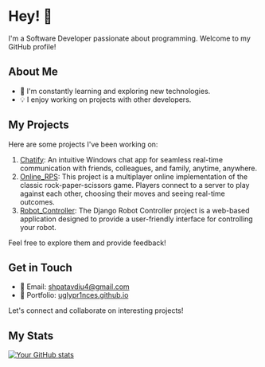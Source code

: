# Hey! 👋

I'm a Software Developer passionate about programming. Welcome to my GitHub profile!

## About Me

- 🌱 I'm constantly learning and exploring new technologies.
- 💡 I enjoy working on projects with other developers.

## My Projects

Here are some projects I've been working on:

1. [Chatify](https://github.com/Uglypr1nces/Chatify): An intuitive Windows chat app for seamless real-time communication with friends, colleagues, and family, anytime, anywhere.
2. [Online_RPS](https://github.com/Uglypr1nces/Online_RPS): This project is a multiplayer online implementation of the classic rock-paper-scissors game. Players connect to a server to play against each other, choosing their moves and seeing real-time outcomes.
3. [Robot_Controller](https://github.com/Uglypr1nces/Online_RPS): The Django Robot Controller project is a web-based application designed to provide a user-friendly interface for controlling your robot.

Feel free to explore them and provide feedback!

## Get in Touch

- 📧 Email: [shpatavdiu4@gmail.com](mailto:shpatavdiu4@gmail.com)
- 💼 Portfolio: [uglypr1nces.github.io](https://uglypr1nces.github.io/uglyprincess-Yip.github.io/index.html)

Let's connect and collaborate on interesting projects!

## My Stats

[![Your GitHub stats](https://github-readme-stats.vercel.app/api?username=Uglypr1nces&show_icons=true&theme=radical)](https://github.com/Uglypr1nces)
